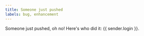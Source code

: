 ```yaml
---
title: Someone just pushed
labels: bug, enhancement
---
```


Someone just pushed, oh no! Here's who did it: {{ sender.login }}.
